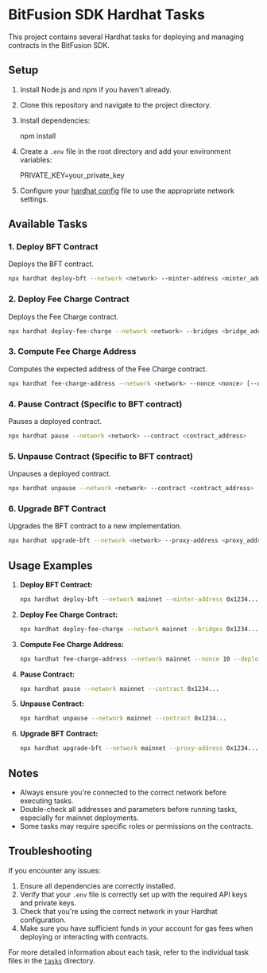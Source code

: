 
# BitFusion SDK Hardhat Tasks

This project contains several Hardhat tasks for deploying and managing contracts in the BitFusion SDK.

## Setup

1. Install Node.js and npm if you haven't already.
2. Clone this repository and navigate to the project directory.
3. Install dependencies:

   npm install

4. Create a `.env` file in the root directory and add your environment variables:

   PRIVATE_KEY=your_private_key

5. Configure your [hardhat config](../solidity/hardhat.config.ts) file to use the appropriate network settings.

## Available Tasks

### 1. Deploy BFT Contract

Deploys the BFT contract.

```bash
npx hardhat deploy-bft --network <network> --minter-address <minter_address> --fee-charge-address <fee_charge_address> --is-wrapped-side <true|false>
```

### 2. Deploy Fee Charge Contract

Deploys the Fee Charge contract.

```bash
npx hardhat deploy-fee-charge --network <network> --bridges <bridge_addresses> [--nonce <nonce>] [--expected-address <expected_address>]
```

### 3. Compute Fee Charge Address

Computes the expected address of the Fee Charge contract.

```bash
npx hardhat fee-charge-address --network <network> --nonce <nonce> [--deployer-address <deployer_address>]
```

### 4. Pause Contract (Specific to BFT contract)

Pauses a deployed contract.

```bash
npx hardhat pause --network <network> --contract <contract_address>
```

### 5. Unpause Contract (Specific to BFT contract)

Unpauses a deployed contract.

```bash
npx hardhat unpause --network <network> --contract <contract_address>
```

### 6. Upgrade BFT Contract

Upgrades the BFT contract to a new implementation.

```bash
npx hardhat upgrade-bft --network <network> --proxy-address <proxy_address>
```

## Usage Examples

1. **Deploy BFT Contract:**

    ```bash
    npx hardhat deploy-bft --network mainnet --minter-address 0x1234... --fee-charge-address 0x5678... --is-wrapped-side true
    ```

2. **Deploy Fee Charge Contract:**

    ```bash
    npx hardhat deploy-fee-charge --network mainnet --bridges 0x1234...,0x5678... --nonce 5
    ```

3. **Compute Fee Charge Address:**

    ```bash
    npx hardhat fee-charge-address --network mainnet --nonce 10 --deployer-address 0x1234...
    ```

4. **Pause Contract:**

    ```bash
    npx hardhat pause --network mainnet --contract 0x1234...
    ```

5. **Unpause Contract:**

    ```bash
    npx hardhat unpause --network mainnet --contract 0x1234...
    ```

6. **Upgrade BFT Contract:**

    ```bash
    npx hardhat upgrade-bft --network mainnet --proxy-address 0x1234...
    ```

## Notes

- Always ensure you're connected to the correct network before executing tasks.
- Double-check all addresses and parameters before running tasks, especially for mainnet deployments.
- Some tasks may require specific roles or permissions on the contracts.

## Troubleshooting

If you encounter any issues:

1. Ensure all dependencies are correctly installed.
2. Verify that your `.env` file is correctly set up with the required API keys and private keys.
3. Check that you're using the correct network in your Hardhat configuration.
4. Make sure you have sufficient funds in your account for gas fees when deploying or interacting with contracts.

For more detailed information about each task, refer to the individual task files in the [`tasks`](../solidity/tasks) directory.

